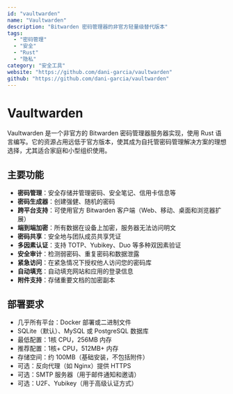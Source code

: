 ```yaml
---
id: "vaultwarden"
name: "Vaultwarden"
description: "Bitwarden 密码管理器的非官方轻量级替代版本"
tags:
  - "密码管理"
  - "安全"
  - "Rust"
  - "隐私"
category: "安全工具"
website: "https://github.com/dani-garcia/vaultwarden"
github: "https://github.com/dani-garcia/vaultwarden"
---
```


# Vaultwarden

Vaultwarden 是一个非官方的 Bitwarden 密码管理器服务器实现，使用 Rust 语言编写。它的资源占用远低于官方版本，使其成为自托管密码管理解决方案的理想选择，尤其适合家庭和小型组织使用。

## 主要功能

- **密码管理**：安全存储并管理密码、安全笔记、信用卡信息等
- **密码生成器**：创建强健、随机的密码
- **跨平台支持**：可使用官方 Bitwarden 客户端（Web、移动、桌面和浏览器扩展）
- **端到端加密**：所有数据在设备上加密，服务器无法访问明文
- **密码共享**：安全地与团队成员共享凭证
- **多因素认证**：支持 TOTP、Yubikey、Duo 等多种双因素验证
- **安全审计**：检测弱密码、重复密码和数据泄露
- **紧急访问**：在紧急情况下授权他人访问您的密码库
- **自动填充**：自动填充网站和应用的登录信息
- **附件支持**：存储重要文档的加密副本

## 部署要求

- 几乎所有平台：Docker 部署或二进制文件
- SQLite（默认）、MySQL 或 PostgreSQL 数据库
- 最低配置：1核 CPU，256MB 内存
- 推荐配置：1核+ CPU，512MB+ 内存
- 存储空间：约 100MB（基础安装，不包括附件）
- 可选：反向代理（如 Nginx）提供 HTTPS
- 可选：SMTP 服务器（用于邮件通知和邀请）
- 可选：U2F、Yubikey（用于高级认证方式） 